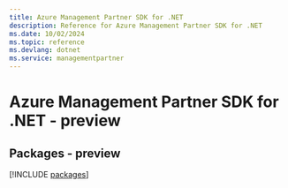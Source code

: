 ```yaml
---
title: Azure Management Partner SDK for .NET
description: Reference for Azure Management Partner SDK for .NET
ms.date: 10/02/2024
ms.topic: reference
ms.devlang: dotnet
ms.service: managementpartner
---
```

# Azure Management Partner SDK for .NET - preview
## Packages - preview
[!INCLUDE [packages](management-partner-index.md)]